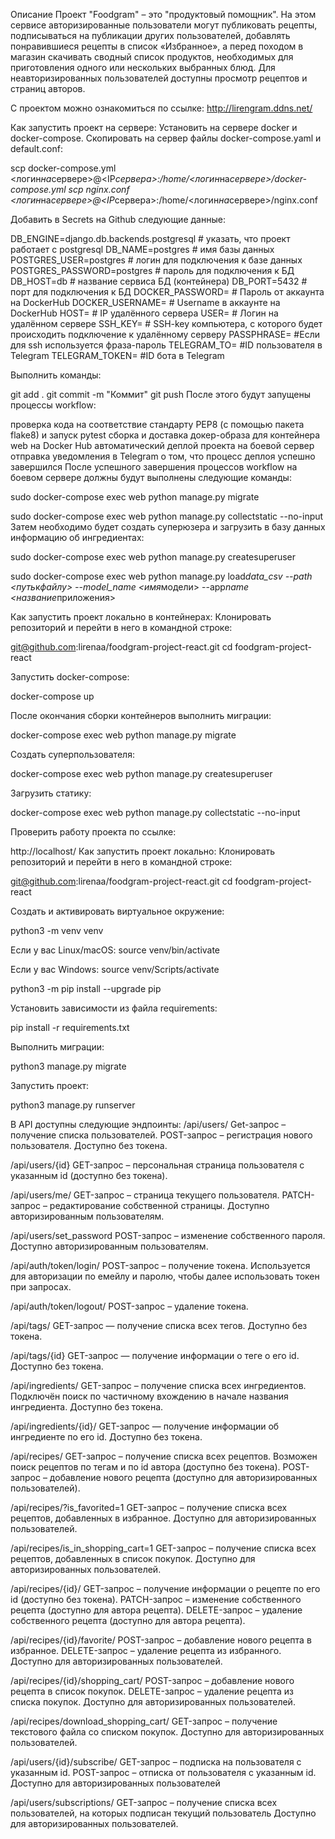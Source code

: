 Описание
Проект "Foodgram" – это "продуктовый помощник". На этом сервисе авторизированные пользователи могут публиковать рецепты, подписываться на публикации других пользователей, добавлять понравившиеся рецепты в список «Избранное», а перед походом в магазин скачивать сводный список продуктов, необходимых для приготовления одного или нескольких выбранных блюд. Для неавторизированных пользователей доступны просмотр рецептов и страниц авторов.

С проектом можно ознакомиться по ссылке: http://lirengram.ddns.net/

Как запустить проект на сервере:
Установить на сервере docker и docker-compose. Скопировать на сервер файлы docker-compose.yaml и default.conf:

scp docker-compose.yml <логин*на*сервере>@<IP*сервера>:/home/<логин*на*сервере>/docker-compose.yml
scp nginx.conf <логин*на*сервере>@<IP*сервера>:/home/<логин*на*сервере>/nginx.conf

Добавить в Secrets на Github следующие данные:

DB_ENGINE=django.db.backends.postgresql # указать, что проект работает с postgresql
DB_NAME=postgres # имя базы данных
POSTGRES_USER=postgres # логин для подключения к базе данных
POSTGRES_PASSWORD=postgres # пароль для подключения к БД
DB_HOST=db # название сервиса БД (контейнера)
DB_PORT=5432 # порт для подключения к БД
DOCKER_PASSWORD= # Пароль от аккаунта на DockerHub
DOCKER_USERNAME= # Username в аккаунте на DockerHub
HOST= # IP удалённого сервера
USER= # Логин на удалённом сервере
SSH_KEY= # SSH-key компьютера, с которого будет происходить подключение к удалённому серверу
PASSPHRASE= #Если для ssh используется фраза-пароль
TELEGRAM_TO= #ID пользователя в Telegram
TELEGRAM_TOKEN= #ID бота в Telegram

Выполнить команды:

git add .
git commit -m "Коммит"
git push
После этого будут запущены процессы workflow:

проверка кода на соответствие стандарту PEP8 (с помощью пакета flake8) и запуск pytest
сборка и доставка докер-образа для контейнера web на Docker Hub
автоматический деплой проекта на боевой сервер
отправка уведомления в Telegram о том, что процесс деплоя успешно завершился
После успешного завершения процессов workflow на боевом сервере должны будут выполнены следующие команды:

sudo docker-compose exec web python manage.py migrate

sudo docker-compose exec web python manage.py collectstatic --no-input
Затем необходимо будет создать суперюзера и загрузить в базу данных информацию об ингредиентах:

sudo docker-compose exec web python manage.py createsuperuser

sudo docker-compose exec web python manage.py load*data_csv --path <путь*к*файлу> --model_name <имя*модели> --app*name <название*приложения>

Как запустить проект локально в контейнерах:
Клонировать репозиторий и перейти в него в командной строке:

git@github.com:lirenaa/foodgram-project-react.git cd foodgram-project-react

Запустить docker-compose:

docker-compose up

После окончания сборки контейнеров выполнить миграции:

docker-compose exec web python manage.py migrate

Создать суперпользователя:

docker-compose exec web python manage.py createsuperuser

Загрузить статику:

docker-compose exec web python manage.py collectstatic --no-input

Проверить работу проекта по ссылке:

http://localhost/
Как запустить проект локально:
Клонировать репозиторий и перейти в него в командной строке:

git@github.com:lirenaa/foodgram-project-react.git cd foodgram-project-react

Создать и активировать виртуальное окружение:

python3 -m venv venv

Если у вас Linux/macOS: source venv/bin/activate

Если у вас Windows: source venv/Scripts/activate

python3 -m pip install --upgrade pip

Установить зависимости из файла requirements:

pip install -r requirements.txt

Выполнить миграции:

python3 manage.py migrate

Запустить проект:

python3 manage.py runserver

В API доступны следующие эндпоинты:
/api/users/ Get-запрос – получение списка пользователей. POST-запрос – регистрация нового пользователя. Доступно без токена.

/api/users/{id} GET-запрос – персональная страница пользователя с указанным id (доступно без токена).

/api/users/me/ GET-запрос – страница текущего пользователя. PATCH-запрос – редактирование собственной страницы. Доступно авторизированным пользователям.

/api/users/set_password POST-запрос – изменение собственного пароля. Доступно авторизированным пользователям.

/api/auth/token/login/ POST-запрос – получение токена. Используется для авторизации по емейлу и паролю, чтобы далее использовать токен при запросах.

/api/auth/token/logout/ POST-запрос – удаление токена.

/api/tags/ GET-запрос — получение списка всех тегов. Доступно без токена.

/api/tags/{id} GET-запрос — получение информации о теге о его id. Доступно без токена.

/api/ingredients/ GET-запрос – получение списка всех ингредиентов. Подключён поиск по частичному вхождению в начале названия ингредиента. Доступно без токена.

/api/ingredients/{id}/ GET-запрос — получение информации об ингредиенте по его id. Доступно без токена.

/api/recipes/ GET-запрос – получение списка всех рецептов. Возможен поиск рецептов по тегам и по id автора (доступно без токена). POST-запрос – добавление нового рецепта (доступно для авторизированных пользователей).

/api/recipes/?is_favorited=1 GET-запрос – получение списка всех рецептов, добавленных в избранное. Доступно для авторизированных пользователей.

/api/recipes/is_in_shopping_cart=1 GET-запрос – получение списка всех рецептов, добавленных в список покупок. Доступно для авторизированных пользователей.

/api/recipes/{id}/ GET-запрос – получение информации о рецепте по его id (доступно без токена). PATCH-запрос – изменение собственного рецепта (доступно для автора рецепта). DELETE-запрос – удаление собственного рецепта (доступно для автора рецепта).

/api/recipes/{id}/favorite/ POST-запрос – добавление нового рецепта в избранное. DELETE-запрос – удаление рецепта из избранного. Доступно для авторизированных пользователей.

/api/recipes/{id}/shopping_cart/ POST-запрос – добавление нового рецепта в список покупок. DELETE-запрос – удаление рецепта из списка покупок. Доступно для авторизированных пользователей.

/api/recipes/download_shopping_cart/ GET-запрос – получение текстового файла со списком покупок. Доступно для авторизированных пользователей.

/api/users/{id}/subscribe/ GET-запрос – подписка на пользователя с указанным id. POST-запрос – отписка от пользователя с указанным id. Доступно для авторизированных пользователей

/api/users/subscriptions/ GET-запрос – получение списка всех пользователей, на которых подписан текущий пользователь Доступно для авторизированных пользователей.
